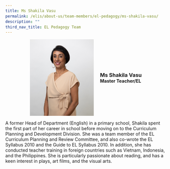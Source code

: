 ```yaml
---
title: Ms Shakila Vasu
permalink: /elis/about-us/team-members/el-pedagogy/ms-shakila-vasu/
description: ""
third_nav_title: EL Pedagogy Team
---
```

<div class="flex">
	<div class="imgCrop">
		<img src="/images/Team%20Members/Shakila_Use%20for%20website.jpg" class="m-0"></div>
		<div class="flex-col">
		<h3 class="m-0"><strong>Ms Shakila Vasu</strong></h3>
		<strong>Master Teacher/EL</strong>
	</div>
	</div>

<style>
	.m-0 {
		margin: 0 !important;
	}
	.flex {
		display: flex;
		justify-content: center;
		align-items: center; 
		gap: 20px;
	flex-wrap: wrap;
	}
.imgCrop {
    width: 200px !important;
    aspect-ratio: 5/6;
	overflow: hidden;
}
	.flex-col {
		display: flex;
		flex-direction: column;
	}
</style>
		 
A former Head of Department (English) in a primary school, Shakila spent the first part of her career in school before moving on to the Curriculum Planning and Development Division. She was a team member of the EL Curriculum Planning and Review Committee, and also co-wrote the EL Syllabus 2010 and the Guide to EL Syllabus 2010. In addition, she has conducted teacher training in foreign countries such as Vietnam, Indonesia, and the Philippines. She is particularly passionate about reading, and has a keen interest in plays, art films, and the visual arts.